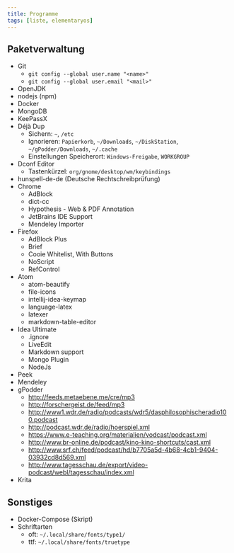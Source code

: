```yaml
---
title: Programme
tags: [liste, elementaryos]
---
```


## Paketverwaltung

-   Git
    -   `git config --global user.name "<name>"`
    -   `git config --global user.email "<mail>"`
-   OpenJDK
-   nodejs (npm)
-   Docker
-   MongoDB
-   KeePassX
-   Déjà Dup
    -   Sichern: `~`, `/etc`
    -   Ignorieren: `Papierkorb`, `~/Downloads`, `~/DiskStation`, `~/gPodder/Downloads`, `~/.cache`
    -   Einstellungen Speicherort: `Windows-Freigabe`, `WORKGROUP`
-   Dconf Editor
    -   Tastenkürzel: `org/gnome/desktop/wm/keybindings`
-   hunspell-de-de (Deutsche Rechtschreibprüfung)
-   Chrome
    -   AdBlock
    -   dict-cc
    -   Hypothesis - Web & PDF Annotation
    -   JetBrains IDE Support
    -   Mendeley Importer
-   Firefox
    -   AdBlock Plus
    -   Brief
    -   Cooie Whitelist, With Buttons
    -   NoScript
    -   RefControl
-   Atom
    -   atom-beautify
    -   file-icons
    -   intellij-idea-keymap
    -   language-latex
    -   latexer
    -   markdown-table-editor
-   Idea Ultimate
    -   .ignore
    -   LiveEdit
    -   Markdown support
    -   Mongo Plugin
    -   NodeJs
-   Peek
-   Mendeley
-   gPodder
    -   <http://feeds.metaebene.me/cre/mp3>
    -   <http://forschergeist.de/feed/mp3>
    -   <http://www1.wdr.de/radio/podcasts/wdr5/dasphilosophischeradio100.podcast>
    -   <http://podcast.wdr.de/radio/hoerspiel.xml>
    -   <https://www.e-teaching.org/materialien/vodcast/podcast.xml>
    -   <http://www.br-online.de/podcast/kino-kino-shortcuts/cast.xml>
    -   <http://www.srf.ch/feed/podcast/hd/b7705a5d-4b68-4cb1-9404-03932cd8d569.xml>
    -   <http://www.tagesschau.de/export/video-podcast/webl/tagesschau/index.xml>
-   Krita

## Sonstiges

-   Docker-Compose (Skript)
-   Schriftarten
    -   oft: `~/.local/share/fonts/type1/`
    -   ttf: `~/.local/share/fonts/truetype`

